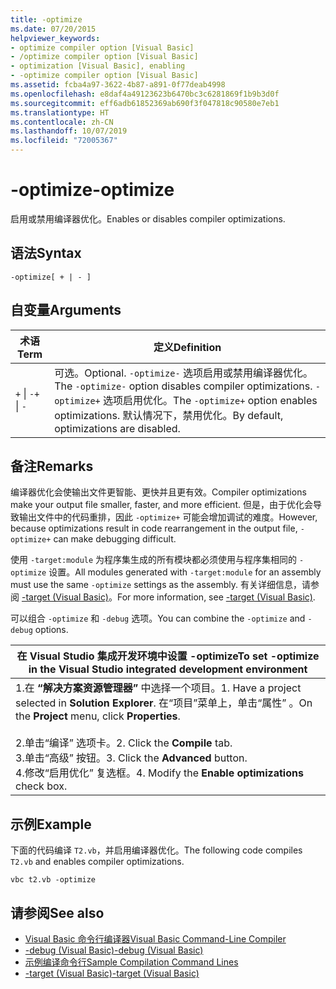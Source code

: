 ```yaml
---
title: -optimize
ms.date: 07/20/2015
helpviewer_keywords:
- optimize compiler option [Visual Basic]
- /optimize compiler option [Visual Basic]
- optimization [Visual Basic], enabling
- -optimize compiler option [Visual Basic]
ms.assetid: fcba4a97-3622-4b87-a891-0f77deab4998
ms.openlocfilehash: e8daf4a49123623b6470bc3c6281869f1b9b3d0f
ms.sourcegitcommit: eff6adb61852369ab690f3f047818c90580e7eb1
ms.translationtype: HT
ms.contentlocale: zh-CN
ms.lasthandoff: 10/07/2019
ms.locfileid: "72005367"
---
```

# <a name="-optimize"></a><span data-ttu-id="dd4c8-102">-optimize</span><span class="sxs-lookup"><span data-stu-id="dd4c8-102">-optimize</span></span>
<span data-ttu-id="dd4c8-103">启用或禁用编译器优化。</span><span class="sxs-lookup"><span data-stu-id="dd4c8-103">Enables or disables compiler optimizations.</span></span>  
  
## <a name="syntax"></a><span data-ttu-id="dd4c8-104">语法</span><span class="sxs-lookup"><span data-stu-id="dd4c8-104">Syntax</span></span>  
  
```console  
-optimize[ + | - ]  
```  
  
## <a name="arguments"></a><span data-ttu-id="dd4c8-105">自变量</span><span class="sxs-lookup"><span data-stu-id="dd4c8-105">Arguments</span></span>  
  
|<span data-ttu-id="dd4c8-106">术语</span><span class="sxs-lookup"><span data-stu-id="dd4c8-106">Term</span></span>|<span data-ttu-id="dd4c8-107">定义</span><span class="sxs-lookup"><span data-stu-id="dd4c8-107">Definition</span></span>|  
|---|---|  
|<span data-ttu-id="dd4c8-108">`+` &#124; `-`</span><span class="sxs-lookup"><span data-stu-id="dd4c8-108">`+` &#124; `-`</span></span>|<span data-ttu-id="dd4c8-109">可选。</span><span class="sxs-lookup"><span data-stu-id="dd4c8-109">Optional.</span></span> <span data-ttu-id="dd4c8-110">`-optimize-` 选项启用或禁用编译器优化。</span><span class="sxs-lookup"><span data-stu-id="dd4c8-110">The `-optimize-` option disables compiler optimizations.</span></span> <span data-ttu-id="dd4c8-111">`-optimize+` 选项启用优化。</span><span class="sxs-lookup"><span data-stu-id="dd4c8-111">The `-optimize+` option enables optimizations.</span></span> <span data-ttu-id="dd4c8-112">默认情况下，禁用优化。</span><span class="sxs-lookup"><span data-stu-id="dd4c8-112">By default, optimizations are disabled.</span></span>|  
  
## <a name="remarks"></a><span data-ttu-id="dd4c8-113">备注</span><span class="sxs-lookup"><span data-stu-id="dd4c8-113">Remarks</span></span>  
 <span data-ttu-id="dd4c8-114">编译器优化会使输出文件更智能、更快并且更有效。</span><span class="sxs-lookup"><span data-stu-id="dd4c8-114">Compiler optimizations make your output file smaller, faster, and more efficient.</span></span> <span data-ttu-id="dd4c8-115">但是，由于优化会导致输出文件中的代码重排，因此 `-optimize+` 可能会增加调试的难度。</span><span class="sxs-lookup"><span data-stu-id="dd4c8-115">However, because optimizations result in code rearrangement in the output file, `-optimize+` can make debugging difficult.</span></span>  
  
 <span data-ttu-id="dd4c8-116">使用 `-target:module` 为程序集生成的所有模块都必须使用与程序集相同的 `-optimize` 设置。</span><span class="sxs-lookup"><span data-stu-id="dd4c8-116">All modules generated with `-target:module` for an assembly must use the same `-optimize` settings as the assembly.</span></span> <span data-ttu-id="dd4c8-117">有关详细信息，请参阅 [-target (Visual Basic)](../../../visual-basic/reference/command-line-compiler/target.md)。</span><span class="sxs-lookup"><span data-stu-id="dd4c8-117">For more information, see [-target (Visual Basic)](../../../visual-basic/reference/command-line-compiler/target.md).</span></span>  
  
 <span data-ttu-id="dd4c8-118">可以组合 `-optimize` 和 `-debug` 选项。</span><span class="sxs-lookup"><span data-stu-id="dd4c8-118">You can combine the `-optimize` and `-debug` options.</span></span>  
  
|<span data-ttu-id="dd4c8-119">在 Visual Studio 集成开发环境中设置 -optimize</span><span class="sxs-lookup"><span data-stu-id="dd4c8-119">To set -optimize in the Visual Studio integrated development environment</span></span>|  
|---|  
|<span data-ttu-id="dd4c8-120">1.在 **“解决方案资源管理器”** 中选择一个项目。</span><span class="sxs-lookup"><span data-stu-id="dd4c8-120">1.  Have a project selected in **Solution Explorer**.</span></span> <span data-ttu-id="dd4c8-121">在“项目”菜单上，单击“属性”   。</span><span class="sxs-lookup"><span data-stu-id="dd4c8-121">On the **Project** menu, click **Properties**.</span></span><br />     <br /><span data-ttu-id="dd4c8-122">2.单击“编译”  选项卡。</span><span class="sxs-lookup"><span data-stu-id="dd4c8-122">2.  Click the **Compile** tab.</span></span><br /><span data-ttu-id="dd4c8-123">3.单击“高级”  按钮。</span><span class="sxs-lookup"><span data-stu-id="dd4c8-123">3.  Click the **Advanced** button.</span></span><br /><span data-ttu-id="dd4c8-124">4.修改“启用优化”  复选框。</span><span class="sxs-lookup"><span data-stu-id="dd4c8-124">4.  Modify the **Enable optimizations** check box.</span></span>|  
  
## <a name="example"></a><span data-ttu-id="dd4c8-125">示例</span><span class="sxs-lookup"><span data-stu-id="dd4c8-125">Example</span></span>  
 <span data-ttu-id="dd4c8-126">下面的代码编译 `T2.vb`，并启用编译器优化。</span><span class="sxs-lookup"><span data-stu-id="dd4c8-126">The following code compiles `T2.vb` and enables compiler optimizations.</span></span>  
  
```console
vbc t2.vb -optimize  
```  
  
## <a name="see-also"></a><span data-ttu-id="dd4c8-127">请参阅</span><span class="sxs-lookup"><span data-stu-id="dd4c8-127">See also</span></span>

- [<span data-ttu-id="dd4c8-128">Visual Basic 命令行编译器</span><span class="sxs-lookup"><span data-stu-id="dd4c8-128">Visual Basic Command-Line Compiler</span></span>](../../../visual-basic/reference/command-line-compiler/index.md)
- [<span data-ttu-id="dd4c8-129">-debug (Visual Basic)</span><span class="sxs-lookup"><span data-stu-id="dd4c8-129">-debug (Visual Basic)</span></span>](../../../visual-basic/reference/command-line-compiler/debug.md)
- [<span data-ttu-id="dd4c8-130">示例编译命令行</span><span class="sxs-lookup"><span data-stu-id="dd4c8-130">Sample Compilation Command Lines</span></span>](../../../visual-basic/reference/command-line-compiler/sample-compilation-command-lines.md)
- [<span data-ttu-id="dd4c8-131">-target (Visual Basic)</span><span class="sxs-lookup"><span data-stu-id="dd4c8-131">-target (Visual Basic)</span></span>](../../../visual-basic/reference/command-line-compiler/target.md)
